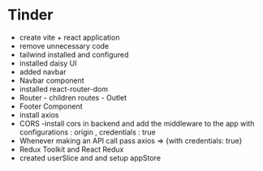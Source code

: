 # Tinder
- create vite + react application
- remove unnecessary code 
- tailwind installed and configured
- installed daisy UI 
- added navbar
- Navbar component
- installed react-router-dom
- Router - children routes - Outlet
- Footer Component 
- install axios 
- CORS -install cors in backend and  add the middleware to the app with configurations : origin , credentials : true 
- Whenever making an API call pass axios => {with credentials: true}
- Redux Toolkit and React Redux 
- created userSlice and and setup appStore
